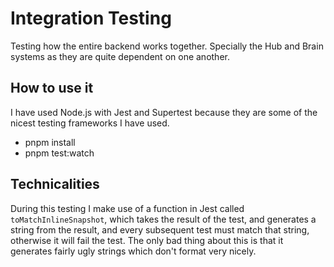 # Integration Testing

Testing how the entire backend works together. Specially the Hub and Brain systems as they are quite dependent on one another.

## How to use it

I have used Node.js with Jest and Supertest because they are some of the nicest testing frameworks I have used.

- pnpm install
- pnpm test:watch

## Technicalities

During this testing I make use of a function in Jest called `toMatchInlineSnapshot`, which takes the result of the test, and generates a string from the result, and every subsequent test must match that string, otherwise it will fail the test. The only bad thing about this is that it generates fairly ugly strings which don't format very nicely.
